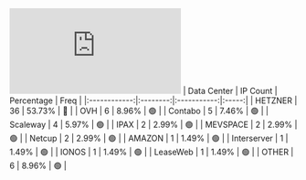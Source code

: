 ![Diagramm](https://github.com/obajay/StateSync-snapshots/blob/main/Projects/Empower/1/README.md)
| Data Center | IP Count | Percentage | Freq |
|:------------:|:--------:|:-----------:|:-----:|
| HETZNER | 36 | 53.73% | 🔴 |
| OVH | 6 | 8.96% | 🟢 |
| Contabo | 5 | 7.46% | 🟢 |
| Scaleway | 4 | 5.97% | 🟢 |
| IPAX | 2 | 2.99% | 🟢 |
| MEVSPACE | 2 | 2.99% | 🟢 |
| Netcup | 2 | 2.99% | 🟢 |
| AMAZON | 1 | 1.49% | 🟢 |
| Interserver | 1 | 1.49% | 🟢 |
| IONOS | 1 | 1.49% | 🟢 |
| LeaseWeb | 1 | 1.49% | 🟢 |
| OTHER | 6 | 8.96% | 🟢 |
